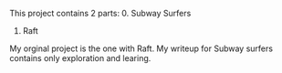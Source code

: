 This project contains 2 parts:
0. Subway Surfers
1. Raft

My orginal project is the one with Raft. My writeup for Subway surfers contains only exploration and learing.
